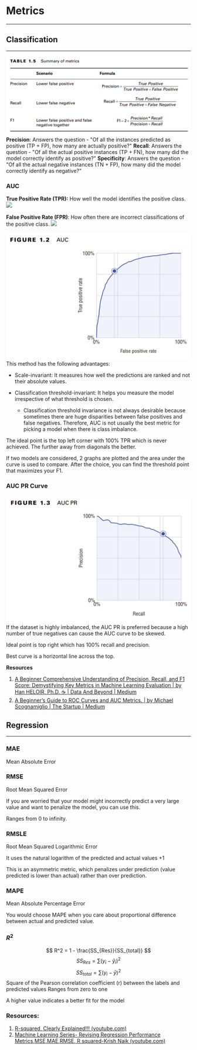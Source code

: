 # Metrics
---

## Classification
---
![](attachments/summary-of-classification-metrics.png)
**Precision**: Answers the question - "Of all the instances predicted as positive (TP + FP), how many are actually positive?"
**Recall**: Answers the question - "Of all the actual positive instances (TP + FN), how many did the model correctly identify as positive?"
**Specificity**: Answers the question - "Of all the actual negative instances (TN + FP), how many did the model correctly identify as negative?"


### AUC

**True Positive Rate (TPR):** How well the model identifies the positive class.
![](true-positive-rate.png)

**False Positive Rate (FPR)**: How often there are incorrect classifications of the positive class.
![](false-positive-rate.png)


![](attachments/auc-curve.png)
This method has the following advantages:

- Scale-invariant: It measures how well the predictions are ranked and not their absolute values.
- Classification threshold-invariant: It helps you measure the model irrespective of what threshold is chosen.
  
	- Classification threshold invariance is not always desirable because sometimes there are huge disparities between false positives and false negatives. Therefore, AUC is not usually the best metric for picking a model when there is class imbalance.

The ideal point is the top left corner with 100% TPR which is never achieved. The further away from diagonals the better.

If two models are considered, 2 graphs are plotted and the area under the curve is used to compare. After the choice, you can find the threshold point that maximizes your F1.

### AUC PR Curve
![](attachments/auc-pr-curve.png)
If the dataset is highly imbalanced, the AUC PR is preferred because a high number of true negatives can cause the AUC curve to be skewed.

Ideal point is top right which has 100% recall and precision.

Best curve is a horizontal line across the top.

**Resources**
1. [A Beginner Comprehensive Understanding of Precision, Recall, and F1 Score: Demystifying Key Metrics in Machine Learning Evaluation | by Han HELOIR, Ph.D. ☕️ | Data And Beyond | Medium](https://medium.com/data-and-beyond/a-beginner-comprehensive-understanding-of-precision-recall-and-f1-score-demystifying-key-metrics-58cb3a2619e)
2. [A Beginner’s Guide to ROC Curves and AUC Metrics. | by Michael Scognamiglio | The Startup | Medium](https://medium.com/swlh/a-beginners-guide-to-roc-and-auc-curves-d279c1a5e0e6)


## Regression
---

### MAE
Mean Absolute Error

### RMSE
Root Mean Squared Error

If you are worried that your model might incorrectly predict a very large value and want to penalize the model, you can use this.

Ranges from 0 to infinity.

### RMSLE
Root Mean Squared Logarithmic Error

It uses the natural logarithm of the predicted and actual values +1

This is an asymmetric metric, which penalizes under prediction (value predicted is lower than actual) rather than over prediction.

### MAPE
Mean Absolute Percentage Error

You would choose MAPE when you care about proportional difference between actual and predicted value.

### $R^2$
$$
R^2 = 1 - \frac{SS_{Res}}{SS_{total}}
$$
$$
SS_{Res} = \sum(y_{i} - \hat{y}_{i})^2
$$
$$
SS_{total} = \sum(y_{i} - \bar{y})^2
$$
Square of the Pearson correlation coefficient (r) between the labels and predicted values
Ranges from zero to one

A higher value indicates a better fit for the model

### Resources:
1. [R-squared, Clearly Explained!!! (youtube.com)](https://www.youtube.com/watch?v=bMccdk8EdGo) 
2. [Machine Learning Series- Revising Regression Performance Metrics,MSE,MAE,RMSE, R squared-Krish Naik (youtube.com)](https://www.youtube.com/watch?v=BGlEv2CTfeg)

